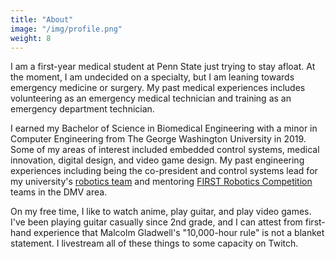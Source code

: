 ```yaml
---
title: "About"
image: "/img/profile.png"
weight: 8
---
```

I am a first-year medical student at Penn State just trying to stay afloat. At the moment, I am undecided on a specialty, but I am leaning towards emergency medicine or surgery. My past medical experiences includes volunteering as an emergency medical technician and training as an emergency department technician.

I earned my Bachelor of Science in Biomedical Engineering with a minor in Computer Engineering from The George Washington University in 2019. Some of my areas of interest included embedded control systems, medical innovation, digital design, and video game design. My past engineering experiences including being the co-president and control systems lead for my university's [robotics team](https://gw-robotics.github.io/) and mentoring [FIRST Robotics Competition](https://www.firstinspires.org/robotics/frc) teams in the DMV area.

On my free time, I like to watch anime, play guitar, and play video games. I've been playing guitar casually since 2nd grade, and I can attest from first-hand experience that Malcolm Gladwell's "10,000-hour rule" is not a blanket statement. I livestream all of these things to some capacity on Twitch.